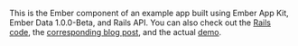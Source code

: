 This is the Ember component of an example app built using Ember App Kit, Ember Data 1.0.0-Beta, and Rails API. You can also check out the [Rails code](https://github.com/jasonkriss/contacts-server), the [corresponding blog post](http://blog.jasonkriss.com/eak-ember-data-rails-api-tutorial), and the actual [demo](http://contacts-client.s3-website-us-west-1.amazonaws.com).
